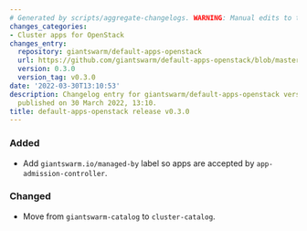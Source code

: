 ```yaml
---
# Generated by scripts/aggregate-changelogs. WARNING: Manual edits to this files will be overwritten.
changes_categories:
- Cluster apps for OpenStack
changes_entry:
  repository: giantswarm/default-apps-openstack
  url: https://github.com/giantswarm/default-apps-openstack/blob/master/CHANGELOG.md#030---2022-03-30
  version: 0.3.0
  version_tag: v0.3.0
date: '2022-03-30T13:10:53'
description: Changelog entry for giantswarm/default-apps-openstack version 0.3.0,
  published on 30 March 2022, 13:10.
title: default-apps-openstack release v0.3.0
---
```


### Added
- Add `giantswarm.io/managed-by` label so apps are accepted by `app-admission-controller`.
### Changed
- Move from `giantswarm-catalog` to `cluster-catalog`.
